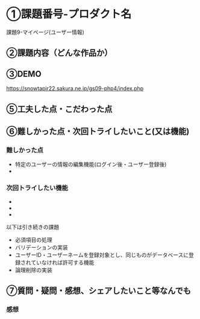 # ①課題番号-プロダクト名

課題9-マイページ(ユーザー情報)

## ②課題内容（どんな作品か）



## ③DEMO
https://snowtapir22.sakura.ne.jp/gs09-php4/index.php

## ⑤工夫した点・こだわった点


## ⑥難しかった点・次回トライしたいこと(又は機能)

### 難しかった点
- 特定のユーザーの情報の編集機能(ログイン後・ユーザー登録後)
- 

### 次回トライしたい機能
- 
- 
- 

以下は引き続きの課題
- 必須項目の処理
- バリデーションの実装
- ユーザーID・ユーザーネームを登録対象とし、同じものがデータベースに登録されていなければ許可する機能
- 論理削除の実装

## ⑦質問・疑問・感想、シェアしたいこと等なんでも
### 感想
 
